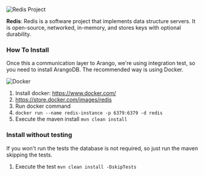 
![Redis Project](https://github.com/JNOSQL/jnosql-site/blob/master/assets/img/logos/redis.png)



**Redis**: Redis is a software project that implements data structure servers. It is open-source, networked, in-memory, and stores keys with optional durability.

### How To Install

Once this a communication layer to Arango, we're using integration test, so you need to install ArangoDB. The recommended way is using Docker.

![Docker](https://www.docker.com/sites/default/files/horizontal_large.png)


1. Install docker: https://www.docker.com/
1. https://store.docker.com/images/redis
1. Run docker command
1. `docker run --name redis-instance -p 6379:6379 -d redis`
1. Execute the maven install `mvn clean install`


### Install without testing


If you won't run the tests the database is not required, so just run the maven skipping the tests.

1. Execute the test `mvn clean install -DskipTests`
